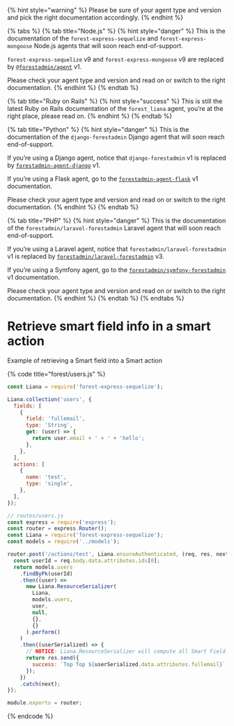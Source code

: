{% hint style="warning" %}
Please be sure of your agent type and version and pick the right documentation accordingly.
{% endhint %}

{% tabs %}
{% tab title="Node.js" %}
{% hint style="danger" %}
This is the documentation of the `forest-express-sequelize` and `forest-express-mongoose` Node.js agents that will soon reach end-of-support.

`forest-express-sequelize` v9 and `forest-express-mongoose` v9 are replaced by [`@forestadmin/agent`](https://docs.forestadmin.com/developer-guide-agents-nodejs/) v1.

Please check your agent type and version and read on or switch to the right documentation.
{% endhint %}
{% endtab %}

{% tab title="Ruby on Rails" %}
{% hint style="success" %}
This is still the latest Ruby on Rails documentation of the `forest_liana` agent, you’re at the right place, please read on.
{% endhint %}
{% endtab %}

{% tab title="Python" %}
{% hint style="danger" %}
This is the documentation of the `django-forestadmin` Django agent that will soon reach end-of-support.

If you’re using a Django agent, notice that `django-forestadmin` v1 is replaced by [`forestadmin-agent-django`](https://docs.forestadmin.com/developer-guide-agents-python) v1.

If you’re using a Flask agent, go to the [`forestadmin-agent-flask`](https://docs.forestadmin.com/developer-guide-agents-python) v1 documentation.

Please check your agent type and version and read on or switch to the right documentation.
{% endhint %}
{% endtab %}

{% tab title="PHP" %}
{% hint style="danger" %}
This is the documentation of the `forestadmin/laravel-forestadmin` Laravel agent that will soon reach end-of-support.

If you’re using a Laravel agent, notice that `forestadmin/laravel-forestadmin` v1 is replaced by [`forestadmin/laravel-forestadmin`](https://docs.forestadmin.com/developer-guide-agents-php) v3.

If you’re using a Symfony agent, go to the [`forestadmin/symfony-forestadmin`](https://docs.forestadmin.com/developer-guide-agents-php) v1 documentation.

Please check your agent type and version and read on or switch to the right documentation.
{% endhint %}
{% endtab %}
{% endtabs %}

# Retrieve smart field info in a smart action

Example of retrieving a Smart field into a Smart action

{% code title="forest/users.js" %}

```javascript
const Liana = require('forest-express-sequelize');

Liana.collection('users', {
  fields: [
    {
      field: 'fullemail',
      type: 'String',
      get: (user) => {
        return user.email + ' + ' + 'hello';
      },
    },
  ],
  actions: [
    {
      name: 'test',
      type: 'single',
    },
  ],
});

// routes/users.js
const express = require('express');
const router = express.Router();
const Liana = require('forest-express-sequelize');
const models = require('../models');

router.post('/actions/test', Liana.ensureAuthenticated, (req, res, next) => {
  const userId = req.body.data.attributes.ids[0];
  return models.users
    .findByPk(userId)
    .then((user) =>
      new Liana.ResourceSerializer(
        Liana,
        models.users,
        user,
        null,
        {},
        {}
      ).perform()
    )
    .then((userSerialized) => {
      // NOTICE: Liana.ResourceSerializer will compute all Smart Field values of the record.
      return res.send({
        success: `Top Top ${userSerialized.data.attributes.fullemail}`,
      });
    })
    .catch(next);
});

module.exports = router;
```

{% endcode %}
